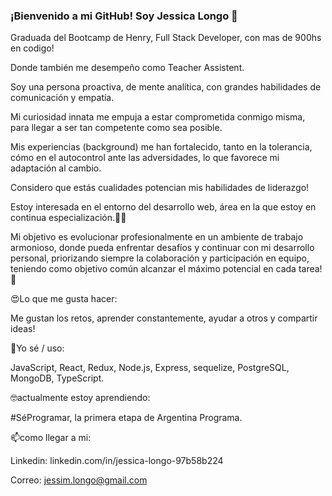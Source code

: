 ### ¡Bienvenido a mi GitHub! Soy Jessica Longo 👋
Graduada del Bootcamp de Henry, Full Stack Developer, con mas de 900hs en codigo!

Donde también me desempeño como Teacher Assistent.

Soy una persona proactiva, de mente analítica, con grandes habilidades de comunicación y empatía.

Mi curiosidad innata me empuja a estar comprometida conmigo misma, para llegar a ser tan competente como sea posible.

Mis experiencias (background) me han fortalecido, tanto en la tolerancia, cómo en el autocontrol ante las adversidades, lo que favorece mi adaptación al cambio.

Considero que estás cualidades potencian mis habilidades de liderazgo!


Estoy interesada en el entorno del desarrollo web, área en la que estoy en continua especialización.🧑‍💻 


Mi objetivo es evolucionar profesionalmente en un ambiente de trabajo armonioso, donde pueda enfrentar desafíos y continuar con mi desarrollo personal, priorizando siempre la colaboración y participación en equipo, teniendo como objetivo común alcanzar el máximo potencial en cada tarea!🤝

😍Lo que me gusta hacer:

Me gustan los retos, aprender constantemente, ayudar a otros y compartir ideas!

🧠Yo sé / uso:

JavaScript, React, Redux, Node.js, Express, sequelize, PostgreSQL, MongoDB, TypeScript.

🤓actualmente estoy aprendiendo:

#SéProgramar, la primera etapa de Argentina Programa.

📫como llegar a mi:

Linkedin: linkedin.com/in/jessica-longo-97b58b224

Correo: jessim.longo@gmail.com


